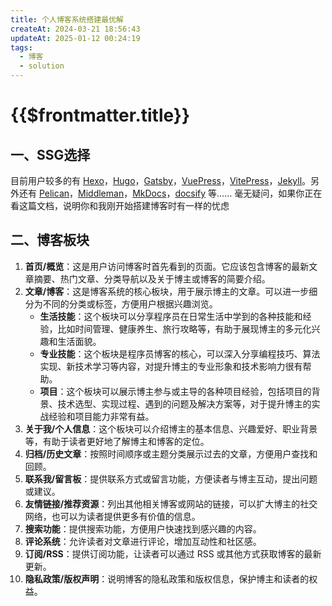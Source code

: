 ```yaml
---
title: 个人博客系统搭建最优解
createAt: 2024-03-21 18:56:43
updateAt: 2025-01-12 00:24:19
tags:
  - 博客
  - solution
---
```

# {{$frontmatter.title}}

## 一、SSG选择
目前用户较多的有 [Hexo](https://hexo.io/zh-cn/)，[Hugo](https://gohugo.io/)，[Gatsby](https://www.gatsbyjs.com/)，[VuePress](https://vuepress.vuejs.org/zh/)，[VitePress](https://vitepress.dev/zh/)，[Jekyll](https://jekyllrb.com/)。另外还有 [Pelican](https://getpelican.com/)，[Middleman](https://middlemanapp.com/)，[MkDocs](https://www.mkdocs.org/)，[docsify](https://docsify.js.org/#/) 等……
毫无疑问，如果你正在看这篇文档，说明你和我刚开始搭建博客时有一样的忧虑
## 二、博客板块
1. **首页/概览**：这是用户访问博客时首先看到的页面。它应该包含博客的最新文章摘要、热门文章、分类导航以及关于博主或博客的简要介绍。
2. **文章/博客**：这是博客系统的核心板块，用于展示博主的文章。可以进一步细分为不同的分类或标签，方便用户根据兴趣浏览。
	- **生活技能**：这个板块可以分享程序员在日常生活中学到的各种技能和经验，比如时间管理、健康养生、旅行攻略等，有助于展现博主的多元化兴趣和生活面貌。
	- **专业技能**：这个板块是程序员博客的核心，可以深入分享编程技巧、算法实现、新技术学习等内容，对提升博主的专业形象和技术影响力很有帮助。
	- **项目**：这个板块可以展示博主参与或主导的各种项目经验，包括项目的背景、技术选型、实现过程、遇到的问题及解决方案等，对于提升博主的实战经验和项目能力非常有益。
3. **关于我/个人信息**：这个板块可以介绍博主的基本信息、兴趣爱好、职业背景等，有助于读者更好地了解博主和博客的定位。
4. **归档/历史文章**：按照时间顺序或主题分类展示过去的文章，方便用户查找和回顾。
5. **联系我/留言板**：提供联系方式或留言功能，方便读者与博主互动，提出问题或建议。
6. **友情链接/推荐资源**：列出其他相关博客或网站的链接，可以扩大博主的社交网络，也可以为读者提供更多有价值的信息。
7. **搜索功能**：提供搜索功能，方便用户快速找到感兴趣的内容。
8. **评论系统**：允许读者对文章进行评论，增加互动性和社区感。
9. **订阅/RSS**：提供订阅功能，让读者可以通过 RSS 或其他方式获取博客的最新更新。
10. **隐私政策/版权声明**：说明博客的隐私政策和版权信息，保护博主和读者的权益。